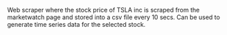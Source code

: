 Web scraper where the stock price of TSLA inc is scraped from the marketwatch page and stored into a csv file every 10 secs.
Can be used to generate time series data for the selected stock.
